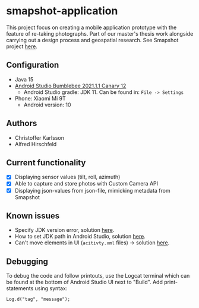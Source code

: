# smapshot-application
This project focus on creating a mobile application prototype with the feature of re-taking photographs. Part of our master's thesis work alongside carrying out a design process and geospatial research. See Smapshot project [here](https://smapshot.heig-vd.ch/).

## Configuration

* Java 15
* [Android Studio Bumblebee 2021.1.1 Canary 12](https://developer.android.com/studio/preview/index.html)
  * Android Studio gradle: JDK 11. Can be found in: ```File -> Settings```
* Phone: Xiaomi Mi 9T
  * Android version: 10

## Authors
* Christoffer Karlsson
* Alfred Hirschfeld

## Current functionality
- [X] Displaying sensor values (tilt, roll, azimuth)
- [X] Able to capture and store photos with Custom Camera API
- [X] Displaying json-values from json-file, mimicking metadata from Smapshot

## Known issues
* Specify JDK version error, solution [here](https://www.py4u.net/discuss/604849).
* How to set JDK path in Android Studio, solution [here](https://stackoverflow.com/questions/68120382/how-to-set-java-jdk-path-in-android-studio-arctic-fox).
* Can't move elements in UI (```acitivty.xml``` files) -> solution [here](https://stackoverflow.com/questions/54366352/cant-move-any-elements-in-android-studio-for-relativelayout).

## Debugging
To debug the code and follow printouts, use the Logcat terminal which can be found at the bottom of Android Studio UI next to "Build". Add print-statements using syntax: 

```Log.d("tag", "message");```
